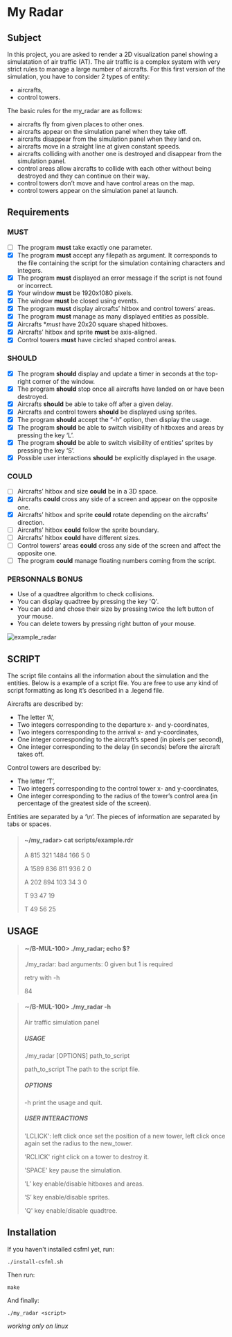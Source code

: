 # My Radar

## Subject

In this project, you are asked to render a 2D visualization panel showing a simulatation of air traffic (AT).
The air traffic is a complex system with very strict rules to manage a large number of aircrafts.
For this first version of the simulation, you have to consider 2 types of entity:
- aircrafts,
- control towers.

The basic rules for the my_radar are as follows:
- aircrafts fly from given places to other ones.
- aircrafts appear on the simulation panel when they take off.
- aircrafts disappear from the simulation panel when they land on.
- aircrafts move in a straight line at given constant speeds.
- aircrafts colliding with another one is destroyed and disappear from the simulation panel.
- control areas allow aircrafts to collide with each other without being destroyed and they can continue
on their way.
- control towers don’t move and have control areas on the map.
- control towers appear on the simulation panel at launch.


## Requirements

### MUST
- [ ] The program **must** take exactly one parameter.
- [x] The program **must** accept any filepath as argument. It corresponds to the file containing the script for
the simulation containing characters and integers.
- [x] The program **must** displayed an error message if the script is not found or incorrect.
- [x] Your window **must** be 1920x1080 pixels.
- [x] The window **must** be closed using events.
- [x] The program **must** display aircrafts’ hitbox and control towers’ areas.
- [x] The program **must** manage as many displayed entities as possible.
- [x] Aircrafts **must* have 20x20 square shaped hitboxes.
- [x] Aircrafts’ hitbox and sprite **must** be axis-aligned.
- [x] Control towers **must** have circled shaped control areas.

### SHOULD
- [x] The program **should** display and update a timer in seconds at the top-right corner of the window.
- [x] The program **should** stop once all aircrafts have landed on or have been destroyed.
- [x] Aircrafts **should** be able to take off after a given delay.
- [x] Aircrafts and control towers **should** be displayed using sprites.
- [x] The program **should** accept the “-h” option, then display the usage.
- [x] The program **should** be able to switch visibility of hitboxes and areas by pressing the key ‘L’.
- [x] The program **should** be able to switch visibility of entities’ sprites by pressing the key ‘S’.
- [x] Possible user interactions **should** be explicitly displayed in the usage.

### COULD
- [ ] Aircrafts’ hitbox and size **could** be in a 3D space.
- [x] Aircrafts **could** cross any side of a screen and appear on the opposite one.
- [x] Aircrafts’ hitbox and sprite **could** rotate depending on the aircrafts’ direction.
- [ ] Aircrafts’ hitbox **could** follow the sprite boundary.
- [ ] Aircrafts’ hitbox **could** have different sizes.
- [ ] Control towers’ areas **could** cross any side of the screen and affect the opposite one.
- [ ] The program **could** manage floating numbers coming from the script.

### PERSONNALS BONUS
- Use of a quadtree algorithm to check collisions.
- You can display quadtree by pressing the key 'Q'.
- You can add and chose their size by pressing twice the left button of your mouse.
- You can delete towers by pressing right button of your mouse.

![example_radar](https://lh3.googleusercontent.com/ydshxUMLCg7SswY7oauI6bV2Eby2zNuCacBam4j3nB-pKCoOLlZEhHy7vZ62--g5bWjaINN0RtqwdaeCU9ARJFB3c0PFx0aoL-1V2Iani-jNg53eJQEBURwmsYItOAe9jyUVTagrDVHfjIs_tPJspBgeR3AeCemCJofAf4JdcAQbrM1Gnq0Rdk3vQQq_xtKIhDbwyR59YxNowJ0YXw9g4XH_cLHDtN4hw4r0j4bJ9if4ryZ7QMLYOLWcX5zSKyqu0HSXLlSmP3-KR4IVYy7_nsOBsbWtSY5HLSpBKXUWCaUpuo3y4J5MLWuzlkuZxjh1WODVNBZuzYAkyby-qiF8CUdc5orJH0dcwGm59hUMBFpdD0YBqhgXma4yeO9D9PqjhY2sR53BHvn1z1s128nhroXbXeXCzLY7cmVxgRDncZC_s2ZhEgw5TDKmSGx1bvCssAG75OFI5W44UqG-F3jmhb3bAkr1Ni2UGBZWIRT1peOkpEZwGylXtxd-o7wuKILDsDwR56m8yCIcgzcadcQUpZzRpeCh3asn5r4V8W8B3uqY4CDCZLyVCuH28YxU-ooIMsG-XwbtSwPgoNsozu1Q3KICWYnmk5pwCM_ApBKiOQqGAhA7SFdyxxWrKvPXaKBOt84dySKe37RdER6qcYP-v3NSA43z-4XRUTjdCcHr36-sNGKgiXtuBNK5RFOgXA=w1855-h1008-no?authuser=0)

## SCRIPT
The script file contains all the information about the simulation and the entities.
Below is a example of a script file. You are free to use any kind of script formatting as long it’s described in a .legend file.

Aircrafts are described by:
- The letter ‘A’, 
- Two integers corresponding to the departure x- and y-coordinates, 
- Two integers corresponding to the arrival x- and y-coordinates, 
- One integer corresponding to the aircraft’s speed (in pixels per second), 
- One integer corresponding to the delay (in seconds) before the aircraft takes off.

Control towers are described by: 
- The letter ‘T’, 
- Two integers corresponding to the control tower x- and y-coordinates, 
- One integer corresponding to the radius of the tower’s control area (in percentage of the greatest side of the screen). 

Entities are separated by a ‘\n’.
The pieces of information are separated by tabs or spaces.

> #### ~/my_radar> cat scripts/example.rdr
> A 815 321 1484 166 5 0
>
> A 1589 836 811 936 2 0
>
> A 202 894 103 34 3 0
>
> T 93 47 19
>
> T 49 56 25

## USAGE

> #### ∼/B-MUL-100> ./my_radar; echo $?
> ./my_radar: bad arguments: 0 given but 1 is required
>
> retry with -h
>
> 84

> #### ∼/B-MUL-100> ./my_radar -h
> Air traffic simulation panel
>
> ##### USAGE
>	./my_radar [OPTIONS] path_to_script
>
>	path_to_script The path to the script file.
>
> ##### OPTIONS
>	-h	print the usage and quit.
>
> ##### USER INTERACTIONS
> 'LCLICK': left click once set the position of a new tower,  left click once again set the radius to the new_tower.
>
> 'RCLICK' right click on a tower to destroy it.
>
> 'SPACE'  key pause the simulation.
>
> 'L’ 	 key enable/disable hitboxes and areas.
>
> ‘S’      key enable/disable sprites.
>
> 'Q'      key enable/disable quadtree.

## Installation

If you haven't installed csfml yet, run:

    ./install-csfml.sh
Then run:

    make
And finally:

    ./my_radar <script>
  
*working only on linux*